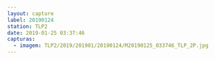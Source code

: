```yaml
---
layout: capture
label: 20190124
station: TLP2
date: 2019-01-25 03:37:46
capturas:
  - imagem: TLP2/2019/201901/20190124/M20190125_033746_TLP_2P.jpg
---
```


